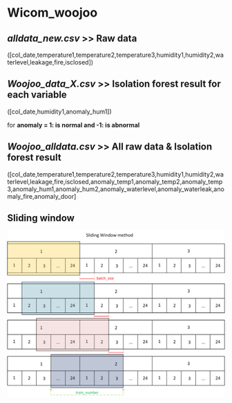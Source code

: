 # Wicom_woojoo

## _alldata_new.csv_ >> Raw data 
([col_date,temperature1,temperature2,temperature3,humidity1,humidity2,waterlevel,leakage,fire,isclosed])


## _Woojoo_data_X.csv_ >> Isolation forest result for each variable
([col_date,humidity1,anomaly_hum1])

for **anomaly = 1: is normal and -1: is abnormal**


## _Woojoo_alldata.csv_ >> All raw data & Isolation forest result
([col_date,temperature1,temperature2,temperature3,humidity1,humidity2,waterlevel,leakage,fire,isclosed,anomaly_temp1,anomaly_temp2,anomaly_temp3,anomaly_hum1,anomaly_hum2,anomaly_waterlevel,anomaly_waterleak,anomaly_fire,anomaly_door]

## Sliding window
![sliding_window](https://github.com/Radityofajar/Wicom_woojoo/blob/main/docs/sliding_window.png)
